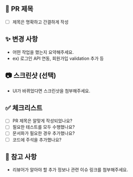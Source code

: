 ## 📌 PR 제목

- [ ] 제목은 명확하고 간결하게 작성

## ✨ 변경 사항

- 어떤 작업을 했는지 요약해주세요.
- ex) 로그인 API 연동, 회원가입 validation 추가 등

## 📷 스크린샷 (선택)

- UI가 바뀌었다면 스크린샷을 첨부해주세요.

## ✅ 체크리스트

- [ ] PR 제목은 알맞게 작성되었나요?
- [ ] 필요한 테스트를 모두 수행했나요?
- [ ] 문서화가 필요한 경우 추가했나요?
- [ ] 코드에 주석을 추가했나요?

## 📎 참고 사항

- 리뷰어가 알아야 할 추가 정보나 관련 이슈 링크를 첨부해주세요.
